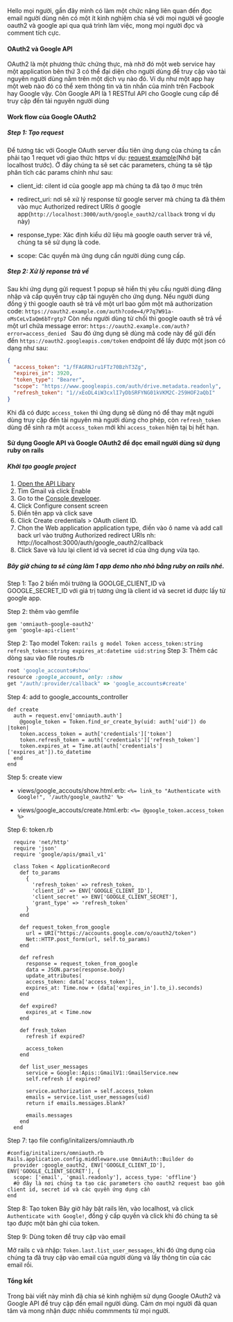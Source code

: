 Hello mọi người, gần đây mình có làm một chức năng liên quan đến đọc email người dùng nên có một ít kinh nghiệm chia sẻ với mọi người về google oauth2 và google api qua quá trình làm việc, mong mọi người đọc và comment tích cực. 
#### OAuth2 và Google API
OAuth2 là một phương thức chứng thực, mà nhờ đó một web service hay một application bên thứ 3 có thể đại diện cho người dùng để truy cập vào tài nguyên người dùng nằm trên một dịch vụ nào đó. Ví dụ như một app hay một web nào đó có thể xem thông tin và tin nhắn của mình trên Facbook hay Google vậy. Còn Google API là 1 RESTful API cho Google cung cấp để  truy cập đến tài nguyên người dùng

#### Work flow của Google OAuth2
##### Step 1: Tạo request
Để tương tác với Google OAuth server đầu tiên ứng dụng của chúng ta cần phải tạo 1 requet với giao thức https ví dụ: [request example](https://accounts.google.com/signin/oauth/oauthchooseaccount?access_type=offline&client_id=193271024968-2dcvl591baoh326bkf0ddml1f9ai3n2f.apps.googleusercontent.com&redirect_uri=http%3A%2F%2Flocalhost%3A3000%2Fauth%2Fgoogle_oauth2%2Fcallback&response_type=code&scope=email%20https%3A%2F%2Fwww.googleapis.com%2Fauth%2Fgmail.readonly&state=6ff85a4bb459fce71b26065460f0d68bb18aa8f849375448&o2v=1&as=P0lxMkHnM4AXSm1jegJRSw&flowName=GeneralOAuthFlow)(Nhớ bật localhost trước). Ở đây chúng ta sẽ set các parameters, chúng ta sẽ tập phân tích các params chính  như sau:

- client_id: cilent id của google app mà chúng ta đã tạo ở mục trên

- redirect_uri: nơi sẽ xử lý response từ google server mà chúng ta đã thêm vào mục Authorized redirect URIs ở google app(`http://localhost:3000/auth/google_oauth2/callback` trong ví dụ này)

- response_type: Xác định kiểu dữ liệu mà google oauth server trả về, chúng ta sẽ sử dụng là code.

- scope: Các quyền mà ứng dụng cần người dùng cung cấp.
##### Step 2: Xử lý reponse trả về
Sau khi ứng dụng gửi request 1 popup sẽ hiển thị yêu cầu người dùng đăng nhập và cấp quyền truy cập tài nguyên cho ứng dụng. Nếu người dùng đồng ý thì google oauth sẽ trả về một url bao gồm một mã authorization code: `https://oauth2.example.com/auth?code=4/P7q7W91a-oMsCeLvIaQm6bTrgtp7`
Còn nếu người dùng từ chối thì google oauth sẽ trả về một url chứa message error: `https://oauth2.example.com/auth?error=access_denied
`
Sau đó ứng dụng sẽ dùng mã code này để gửi đến đến `https://oauth2.googleapis.com/token` endpoint để lấy được một json có dạng như sau:
```json
{
  "access_token": "1/fFAGRNJru1FTz70BzhT3Zg",
  "expires_in": 3920,
  "token_type": "Bearer",
  "scope": "https://www.googleapis.com/auth/drive.metadata.readonly",
  "refresh_token": "1//xEoDL4iW3cxlI7yDbSRFYNG01kVKM2C-259HOF2aQbI"
}
```
Khi đã có được `access_token` thì ứng dụng sẽ dùng nó để thay mặt người dùng truy cập đến tài nguyên mà người dùng cho phép, còn `refresh_token` dùng để sinh ra một `access_token` mới khi `access_token` hiện tạị bị hết hạn.
#### Sử dụng Google API và Google OAuth2 để đọc email người dùng sử dụng ruby on rails
##### Khởi tạo google project
1. [Open the API Libary](https://console.developers.google.com/apis/library)
2. Tìm Gmail và click Enable
3. Go to the [Console developer](https://console.developers.google.com/apis/dashboard).
4. Click Configure consent screen
5. Điền tên app và click save
6. Click Create credentials > OAuth client ID.
7. Chọn the Web application application type, điền vào ô name và add call back url vào trường Authorized redirect URIs nh: http://localhost:3000/auth/google_oauth2/callback
8. Click Save và lưu lại client id và secret id của ứng dụng vừa tạo.

##### Bây giờ chúng ta sẽ cùng làm 1 app demo nho nhỏ bằng ruby on rails nhé.
Step 1: Tạo 2 biến môi trường là GOOLGE_CLIENT_ID và GOOGLE_SECRET_ID với giá trị tương ứng là client id và secret id được lấy từ google app.

Step 2: thêm vào gemfile
```
gem 'omniauth-google-oauth2'
gem 'google-api-client'
```
Step 2: Tạo model Token: `rails g model Token access_token:string refresh_token:string expires_at:datetime uid:string`
Step 3: Thêm các dòng sau vào file routes.rb
```ruby
root 'google_accounts#show'
resource :google_account, only: :show
get "/auth/:provider/callback" => 'google_accounts#create'
```
Step 4: add to google_accounts_controller
```
def create
  auth = request.env['omniauth.auth']
    @google_token = Token.find_or_create_by(uid: auth['uid']) do |token|
    token.access_token = auth['credentials']['token']
    token.refresh_token = auth['credentials']['refresh_token']
    token.expires_at = Time.at(auth['credentials']['expires_at']).to_datetime
  end
end
```
Step 5: create view
  - views/google_accouts/show.html.erb: `<%= link_to "Authenticate with Google!", '/auth/google_oauth2' %>`

  - views/google_accouts/create.html.erb: `<%= @google_token.access_token %>`
		
Step 6: token.rb
```
  require 'net/http'
  require 'json'
  require 'google/apis/gmail_v1'

  class Token < ApplicationRecord
    def to_params
      {
        'refresh_token' => refresh_token,
        'client_id' => ENV['GOOGLE_CLIENT_ID'],
        'client_secret' => ENV['GOOGLE_CLIENT_SECRET'],
        'grant_type' => 'refresh_token'
      }
    end

    def request_token_from_google
      url = URI("https://accounts.google.com/o/oauth2/token")
      Net::HTTP.post_form(url, self.to_params)
    end

    def refresh
      response = request_token_from_google
      data = JSON.parse(response.body)
      update_attributes(
      access_token: data['access_token'],
      expires_at: Time.now + (data['expires_in'].to_i).seconds)
    end

    def expired?
      expires_at < Time.now
    end

    def fresh_token
      refresh if expired?

      access_token
    end
		  
    def list_user_messages
      service = Google::Apis::GmailV1::GmailService.new
      self.refresh if expired?

      service.authorization = self.access_token
      emails = service.list_user_messages(uid)
      return if emails.messages.blank?

      emails.messages
    end
  end
```
Step 7: tạo file config/initalizers/omniauth.rb
```
#config/initalizers/omniauth.rb
Rails.application.config.middleware.use OmniAuth::Builder do
  provider :google_oauth2, ENV['GOOGLE_CLIENT_ID'], ENV['GOOGLE_CLIENT_SECRET'], {
  scope: ['email', 'gmail.readonly'], access_type: 'offline'}
  #ở đây là nơi chúng ta tạo các parameters cho oauth2 request bao gồm client id, secret id và các quyền ứng dụng cần
end
```
Step 8: Tạo token
Bây giờ hãy bật rails lên, vào localhost, và click `Authenticate with Google!`, đồng ý cấp quyền và click khi đó chúng ta sẽ tạo được một bản ghi của token.

Step 9: Dùng token để truy cập vào email

Mở rails c và nhập: `Token.last.list_user_messages`, khi đó ứng dụng của chúng ta đã truy cập vào email của người dùng và lấy thông tin của các email rồi.
#### Tổng kết
Trong bài viết này mình đã chia sẻ kinh nghiệm sử dụng Google OAuth2 và Google API để truy cập đến email người dùng. Cảm ơn mọi người đã quan tâm và mong nhận được nhiều commments từ mọi người.

